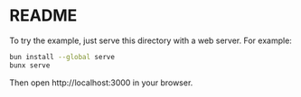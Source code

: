 # README

To try the example, just serve this directory with a web server. For example:

```bash
bun install --global serve
bunx serve
```

Then open http://localhost:3000 in your browser.
